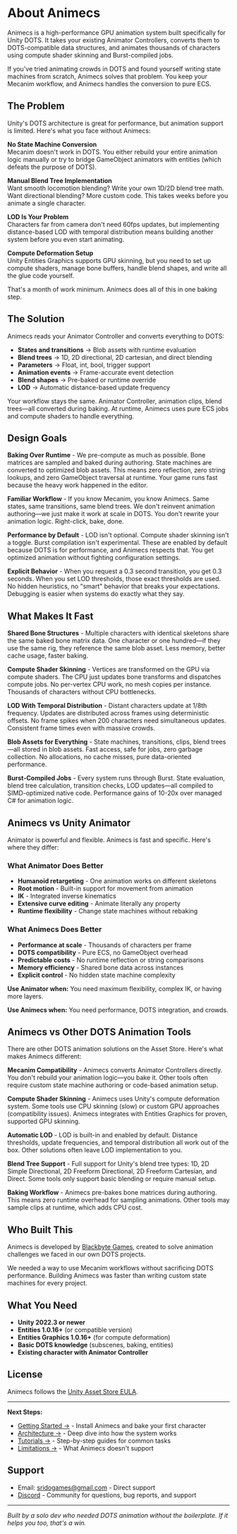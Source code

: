 # About Animecs

Animecs is a high-performance GPU animation system built specifically for Unity DOTS. It takes your existing Animator Controllers, converts them to DOTS-compatible data structures, and animates thousands of characters using compute shader skinning and Burst-compiled jobs.

If you've tried animating crowds in DOTS and found yourself writing state machines from scratch, Animecs solves that problem. You keep your Mecanim workflow, and Animecs handles the conversion to pure ECS.

## The Problem

Unity's DOTS architecture is great for performance, but animation support is limited. Here's what you face without Animecs:

**No State Machine Conversion**  
Mecanim doesn't work in DOTS. You either rebuild your entire animation logic manually or try to bridge GameObject animators with entities (which defeats the purpose of DOTS).

**Manual Blend Tree Implementation**  
Want smooth locomotion blending? Write your own 1D/2D blend tree math. Want directional blending? More custom code. This takes weeks before you animate a single character.

**LOD Is Your Problem**  
Characters far from camera don't need 60fps updates, but implementing distance-based LOD with temporal distribution means building another system before you even start animating.

**Compute Deformation Setup**  
Unity Entities Graphics supports GPU skinning, but you need to set up compute shaders, manage bone buffers, handle blend shapes, and write all the glue code yourself.

That's a month of work minimum. Animecs does all of this in one baking step.

## The Solution

Animecs reads your Animator Controller and converts everything to DOTS:

- **States and transitions** → Blob assets with runtime evaluation
- **Blend trees** → 1D, 2D directional, 2D cartesian, and direct blending
- **Parameters** → Float, int, bool, trigger support
- **Animation events** → Frame-accurate event detection
- **Blend shapes** → Pre-baked or runtime override
- **LOD** → Automatic distance-based update frequency

Your workflow stays the same. Animator Controller, animation clips, blend trees—all converted during baking. At runtime, Animecs uses pure ECS jobs and compute shaders to handle everything.

## Design Goals

**Baking Over Runtime** - We pre-compute as much as possible. Bone matrices are sampled and baked during authoring. State machines are converted to optimized blob assets. This means zero reflection, zero string lookups, and zero GameObject traversal at runtime. Your game runs fast because the heavy work happened in the editor.

**Familiar Workflow** - If you know Mecanim, you know Animecs. Same states, same transitions, same blend trees. We don't reinvent animation authoring—we just make it work at scale in DOTS. You don't rewrite your animation logic. Right-click, bake, done.

**Performance by Default** - LOD isn't optional. Compute shader skinning isn't a toggle. Burst compilation isn't experimental. These are enabled by default because DOTS is for performance, and Animecs respects that. You get optimized animation without fighting configuration settings.

**Explicit Behavior** - When you request a 0.3 second transition, you get 0.3 seconds. When you set LOD thresholds, those exact thresholds are used. No hidden heuristics, no "smart" behavior that breaks your expectations. Debugging is easier when systems do exactly what they say.

## What Makes It Fast

**Shared Bone Structures** - Multiple characters with identical skeletons share the same baked bone matrix data. One character or one hundred—if they use the same rig, they reference the same blob asset. Less memory, better cache usage, faster baking.

**Compute Shader Skinning** - Vertices are transformed on the GPU via compute shaders. The CPU just updates bone transforms and dispatches compute jobs. No per-vertex CPU work, no mesh copies per instance. Thousands of characters without CPU bottlenecks.

**LOD With Temporal Distribution** - Distant characters update at 1/8th frequency. Updates are distributed across frames using deterministic offsets. No frame spikes when 200 characters need simultaneous updates. Consistent frame times even with massive crowds.

**Blob Assets for Everything** - State machines, transitions, clips, blend trees—all stored in blob assets. Fast access, safe for jobs, zero garbage collection. No allocations, no cache misses, pure data-oriented performance.

**Burst-Compiled Jobs** - Every system runs through Burst. State evaluation, blend tree calculation, transition checks, LOD updates—all compiled to SIMD-optimized native code. Performance gains of 10-20x over managed C# for animation logic.

## Animecs vs Unity Animator

Animator is powerful and flexible. Animecs is fast and specific. Here's where they differ:

### What Animator Does Better

- **Humanoid retargeting** - One animation works on different skeletons
- **Root motion** - Built-in support for movement from animation
- **IK** - Integrated inverse kinematics
- **Extensive curve editing** - Animate literally any property
- **Runtime flexibility** - Change state machines without rebaking

### What Animecs Does Better

- **Performance at scale** - Thousands of characters per frame
- **DOTS compatibility** - Pure ECS, no GameObject overhead
- **Predictable costs** - No runtime reflection or string comparisons
- **Memory efficiency** - Shared bone data across instances
- **Explicit control** - No hidden state machine complexity

**Use Animator when:** You need maximum flexibility, complex IK, or having more layers.

**Use Animecs when:** You need performance, DOTS integration, and crowds.

## Animecs vs Other DOTS Animation Tools

There are other DOTS animation solutions on the Asset Store. Here's what makes Animecs different:

**Mecanim Compatibility** - Animecs converts Animator Controllers directly. You don't rebuild your animation logic—you bake it. Other tools often require custom state machine authoring or code-based animation setup.

**Compute Shader Skinning** - Animecs uses Unity's compute deformation system. Some tools use CPU skinning (slow) or custom GPU approaches (compatibility issues). Animecs integrates with Entities Graphics for proven, supported GPU skinning.

**Automatic LOD** - LOD is built-in and enabled by default. Distance thresholds, update frequencies, and temporal distribution all work out of the box. Other solutions often leave LOD implementation to you.

**Blend Tree Support** - Full support for Unity's blend tree types: 1D, 2D Simple Directional, 2D Freeform Directional, 2D Freeform Cartesian, and Direct. Some tools only support basic blending or require manual setup.

**Baking Workflow** - Animecs pre-bakes bone matrices during authoring. This means zero runtime overhead for sampling animations. Other tools may sample clips at runtime, which adds CPU cost.

## Who Built This

Animecs is developed by [Blackbyte Games](https://blackbytegames.com), created to solve animation challenges we faced in our own DOTS projects.

We needed a way to use Mecanim workflows without sacrificing DOTS performance. Building Animecs was faster than writing custom state machines for every project.

## What You Need

- **Unity 2022.3 or newer**
- **Entities 1.0.16+** (or compatible version)
- **Entities Graphics 1.0.16+** (for compute deformation)
- **Basic DOTS knowledge** (subscenes, baking, entities)
- **Existing character with Animator Controller**

## License

Animecs follows the [Unity Asset Store EULA](../license.md).

---

**Next Steps:**

- [Getting Started →](manual/getting-started.md) - Install Animecs and bake your first character
- [Architecture →](manual/architecture.md) - Deep dive into how the system works
- [Tutorials →](tutorials/basic-setup.md) - Step-by-step guides for common tasks
- [Limitations →](manual/limitations.md) - What Animecs doesn't support

## Support
- Email: [sridogames@gmail.com](mailto:sridogames@gmail.com) - Direct support
- [Discord](https://discord.gg/f6rzh5f5) - Community for questions, bug reports, and support

---

*Built by a solo dev who needed DOTS animation without the boilerplate. If it helps you too, that's a win.*